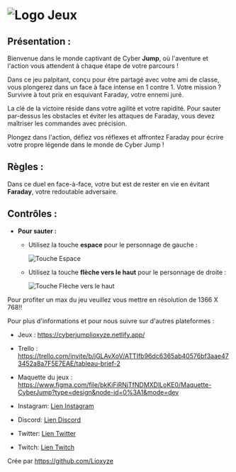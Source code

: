 # ![Logo Jeux](https://github.com/Lioxyze/Video-Game-Brief-2/assets/160881557/35e2b095-b750-42df-9b49-51d756cce8a7)

## Présentation :

Bienvenue dans le monde captivant de Cyber **Jump**, où l'aventure et l'action vous attendent à chaque étape de votre parcours !

Dans ce jeu palpitant, conçu pour être partagé avec votre ami de classe, vous plongerez dans un face à face intense en 1 contre 1. Votre mission ? Survivre à tout prix en esquivant Faraday, votre ennemi juré.

La clé de la victoire réside dans votre agilité et votre rapidité. Pour sauter par-dessus les obstacles et éviter les attaques de Faraday, vous devez maîtriser les commandes avec précision.

Plongez dans l'action, défiez vos réflexes et affrontez Faraday pour écrire votre propre légende dans le monde de Cyber Jump !

## Règles :

Dans ce duel en face-à-face, votre but est de rester en vie en évitant **Faraday**, votre redoutable adversaire.

## Contrôles :

- **Pour sauter :**
  - Utilisez la touche **espace** pour le personnage de gauche :

    ![Touche Espace](https://github.com/Lioxyze/Video-Game-Brief-2/assets/160881557/7738ef60-05db-4f7b-96a0-5f1d50e4131b)

  - Utilisez la touche **flèche vers le haut** pour le personnage de droite :

    ![Touche Flèche vers le haut](https://github.com/Lioxyze/Video-Game-Brief-2/assets/160881557/d8ee14a8-8569-47a5-8ca5-7fc873573440)

Pour profiter un max du jeu veuillez vous mettre en résolution de 1366 X 768!!

Pour plus d'informations et pour nous suivre sur d'autres plateformes :

- Jeux : https://cyberjumplioxyze.netlify.app/

- Trello : https://trello.com/invite/b/jGLAvXoV/ATTIfb96dc6365ab40576bf3aae473452a8a7F5E7EAE/tableau-brief-2

- Maquette du jeux : https://www.figma.com/file/bkKiFiRNjTfNDMXDlLoKE0/Maquette-CyberJump?type=design&node-id=0%3A1&mode=dev

- Instagram: [Lien Instagram](https://www.instagram.com/lioxyze/)
- Discord: [Lien Discord](https://discord.gg/XkrwNYER4q)
- Twitter: [Lien Twitter](https://twitter.com/lioxyze)
- Twitch: [Lien Twitch](https://www.twitch.tv/lioxyze)

Crée par https://github.com/Lioxyze
